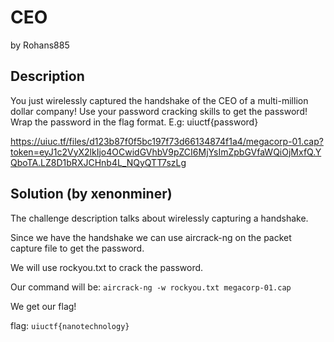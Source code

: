 # CEO
by Rohans885
## Description
You just wirelessly captured the handshake of the CEO of a multi-million dollar company! Use your password cracking skills to get the password! Wrap the password in the flag format. E.g: uiuctf{password}

https://uiuc.tf/files/d123b87f0f5bc197f73d66134874f1a4/megacorp-01.cap?token=eyJ1c2VyX2lkIjo4OCwidGVhbV9pZCI6MjYsImZpbGVfaWQiOjMxfQ.YQboTA.LZ8D1bRXJCHnb4L_NQyQTT7szLg

## Solution (by xenonminer)
The challenge description talks about wirelessly capturing a handshake.

Since we have the handshake we can use aircrack-ng on the packet capture file to get the password.

We will use rockyou.txt to crack the password.

Our command will be: ```aircrack-ng -w rockyou.txt megacorp-01.cap```

We get our flag!

flag: ```uiuctf{nanotechnology}```


